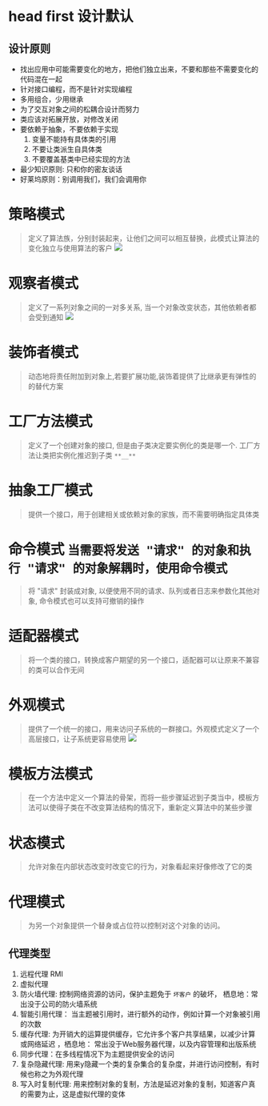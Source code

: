# head first 设计默认
## 设计原则
- 找出应用中可能需要变化的地方，把他们独立出来，不要和那些不需要变化的代码混在一起
- 针对接口编程，而不是针对实现编程
- 多用组合，少用继承
- 为了交互对象之间的松耦合设计而努力
- 类应该对拓展开放，对修改关闭
- 要依赖于抽象，不要依赖于实现
    1. 变量不能持有具体类的引用
    2. 不要让类派生自具体类
    3. 不要覆盖基类中已经实现的方法
- 最少知识原则: 只和你的密友谈话
- 好莱坞原则：别调用我们，我们会调用你

# 策略模式
> 定义了算法族，分别封装起来，让他们之间可以相互替换，此模式让算法的变化独立与使用算法的客户
![](http://7xv4mv.com1.z0.glb.clouddn.com/blog/2018-01-02-1C20A3C0-B28C-404E-83F6-8F493692E632.png)

# 观察者模式
> 定义了一系列对象之间的一对多关系, 当一个对象改变状态，其他依赖者都会受到通知
![](http://7xv4mv.com1.z0.glb.clouddn.com/blog/2018-01-02-155907.png
)


# 装饰者模式
> 动态地将责任附加到对象上,若要扩展功能,装饰着提供了比继承更有弹性的的替代方案

# 工厂方法模式
> 定义了一个创建对象的接口, 但是由子类决定要实例化的类是哪一个. 工厂方法让类把实例化推迟到子类
```**__**```
# 抽象工厂模式
> 提供一个接口，用于创建相关或依赖对象的家族，而不需要明确指定具体类

# 命令模式 `当需要将发送 "请求" 的对象和执行 "请求" 的对象解耦时，使用命令模式`
> 将 "请求" 封装成对象, 以便使用不同的请求、队列或者日志来参数化其他对象, 命令模式也可以支持可撤销的操作

# 适配器模式
> 将一个类的接口，转换成客户期望的另一个接口，适配器可以让原来不兼容的类可以合作无间

# 外观模式
> 提供了一个统一的接口，用来访问子系统的一群接口。外观模式定义了一个高层接口，让子系统更容易使用
![](http://7xv4mv.com1.z0.glb.clouddn.com/blog/2018-01-07-092046.png)

# 模板方法模式
> 在一个方法中定义一个算法的骨架，而将一些步骤延迟到子类当中，模板方法可以使得子类在不改变算法结构的情况下，重新定义算法中的某些步骤

# 状态模式
> 允许对象在内部状态改变时改变它的行为，对象看起来好像修改了它的类

# 代理模式
> 为另一个对象提供一个替身或占位符以控制对这个对象的访问。

## 代理类型
1. 远程代理 RMI
2. 虚拟代理
1. 防火墙代理: 控制网络资源的访问，保护主题免于 `坏客户` 的破坏， 栖息地：常出没于公司的防火墙系统
2. 智能引用代理： 当主题被引用时，进行额外的动作，例如计算一个对象被引用的次数
3. 缓存代理: 为开销大的运算提供缓存，它允许多个客户共享结果，以减少计算或网络延迟 ，栖息地： 常出没于Web服务器代理，以及内容管理和出版系统
4. 同步代理：在多线程情况下为主题提供安全的访问
5. 复杂隐藏代理: 用来y隐藏一个类的复杂集合的复杂度，并进行访问控制，有时候也称之为外观代理
6. 写入时复制代理: 用来控制对象的复制，方法是延迟对象的复制，知道客户真的需要为止，这是虚拟代理的变体

